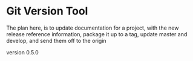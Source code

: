 # Git Version Tool

The plan here, is to update documentation for a project, with the new release reference information, package it up to a tag, update master and develop, and send them off to the origin

version 0.5.0
